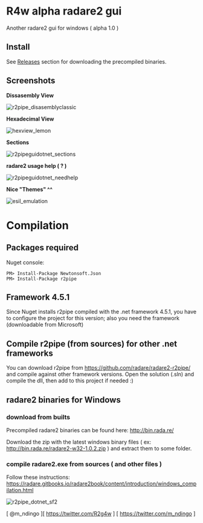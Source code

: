 # R4w alpha radare2 gui
Another radare2 gui for windows ( alpha 1.0 )
## Install ##
See [Releases](https://github.com/m4ndingo/radare2gui_dotnet/releases) section for downloading the precompiled binaries.
## Screenshots
**Dissasembly View**

![r2pipe_disasemblyclassic](https://cloud.githubusercontent.com/assets/12532269/20548153/55d3f44a-b121-11e6-8871-eb9e02f9c311.png)

**Hexadecimal View**

![hexview_lemon](https://cloud.githubusercontent.com/assets/12532269/20545911/2c376e50-b112-11e6-885a-82e315de21d6.png)

**Sections**

![r2pipeguidotnet_sections](https://cloud.githubusercontent.com/assets/12532269/20545956/8533dcbe-b112-11e6-9e5d-0496e209f663.png)

**radare2 usage help ( ? )**

![r2pipeguidotnet_needhelp](https://cloud.githubusercontent.com/assets/12532269/20546023/fdb2993c-b112-11e6-8175-81cc901dfee1.png)

**Nice "Themes" ^^**

![esil_emulation](https://cloud.githubusercontent.com/assets/12532269/20647429/4c2fc3e4-b494-11e6-96a0-0fbba6b207f6.png)

# Compilation
## Packages required

Nuget console:
```
PM> Install-Package Newtonsoft.Json
PM> Install-Package r2pipe
```
## Framework 4.5.1
Since Nuget installs r2pipe compiled with the .net framework 4.5.1, you have to configure the project for this version; also you need the framework (downloadable from Microsoft)

## Compile r2pipe (from sources) for other .net frameworks
You can download r2pipe from https://github.com/radare/radare2-r2pipe/ and compile against other framework versions. Open the solution (.sln) and compile the dll, then add to this project if needed :) 

## radare2 binaries for Windows
### download from builts
Precompiled radare2 binaries can be found here: http://bin.rada.re/

Download the zip with the latest windows binary files ( ex: http://bin.rada.re/radare2-w32-1.0.2.zip ) and extract them to some folder.

### compile radare2.exe from sources ( and other files )
Follow these instructions: https://radare.gitbooks.io/radare2book/content/introduction/windows_compilation.html

![r2pipe_dotnet_sf2](https://cloud.githubusercontent.com/assets/12532269/20446745/854239ba-addb-11e6-81c4-7dd25c48e37f.png)


[ @m_ndingo ][ https://twitter.com/R2g4w ] [ https://twitter.com/m_ndingo ]
